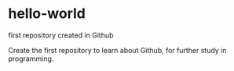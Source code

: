 # hello-world
first repository created in Github

Create the first repository to learn about Github, for further study in programming.

